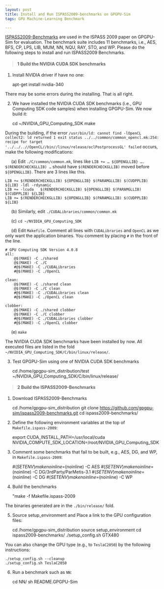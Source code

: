 ```yaml
---
layout: post
title: Install and Run ISPASS2009-benchmarks on GPGPU-Sim
tags: GPU Machine-Learning Benchmark

---
```


[ISPASS2009-Benchmarks](https://github.com/gpgpu-sim/ispass2009-benchmarks) are used in the ISPASS 2009 paper on GPGPU-Sim for evaluation. The benchmark suite includes 11 benchmarks, i.e., AES, BFS, CP, LPS, LIB, MUM, NN, NQU, RAY, STO, and WP. Please do the following steps to install and run ISPASS2009 Benchmarks.



> #### 1 Build the NVIDIA CUDA SDK benchmarks

1) Install NVIDIA driver if have no one:

    apt-get install nvidia-340
	
There may be some errors during the installing. That is all right.

2) We have installed the NVIDIA CUDA SDK benchmarks (i.e., GPU Computing SDK code samples) when installing GPGPU-Sim. We now build it:

    cd ~/NVIDIA_GPU_Computing_SDK
	make
	
During the building, if the error `/usr/bin/ld: cannot find -lOpenCL collect2: ld returned 1 exit status ../../common/common_opencl.mk:254: recipe for target '../../..//OpenCL//bin//linux/release/oclPostprocessGL' failed` occurs, make the following modifications:

&nbsp;&nbsp;&nbsp;&nbsp; (a) Edit `./C/common/common.mk`, lines like `LIB += … ${OPENGLLIB} …. $(RENDERCHECKGLLIB) …` should have `$(RENDERCHECKGLLIB)` moved before `${OPENGLLIB}`. There are 3 lines like this.
    
	LIB += $(RENDERCHECKGLLIB) ${OPENGLLIB} $(PARAMGLLIB) $(CUDPPLIB) ${LIB} -ldl -rdynamic
	LIB += -lcuda   $(RENDERCHECKGLLIB) ${OPENGLLIB} $(PARAMGLLIB) $(CUDPPLIB) ${LIB}
	LIB += $(RENDERCHECKGLLIB) ${OPENGLLIB} $(PARAMGLLIB) $(CUDPPLIB) ${LIB}


&nbsp;&nbsp;&nbsp;&nbsp; (b) Similarly, edit `./CUDALibraries/common/common.mk`

&nbsp;&nbsp;&nbsp;&nbsp; (c) `cd ~/NVIDIA_GPU_Computing_SDK`

&nbsp;&nbsp;&nbsp;&nbsp; (d) Edit `Makefile`. Comment all lines with `CUDALibraries` and `OpenCL` as we only want the application binaries. You comment by placing `#` in the front of the line.
    
	# GPU Computing SDK Version 4.0.8
    all:
        @$(MAKE) -C ./shared
        @$(MAKE) -C ./C
        #@$(MAKE) -C ./CUDALibraries
        #@$(MAKE) -C ./OpenCL

    clean:
        @$(MAKE) -C ./shared clean
        @$(MAKE) -C ./C clean
        #@$(MAKE) -C ./CUDALibraries clean
        #@$(MAKE) -C ./OpenCL clean

    clobber:
        @$(MAKE) -C ./shared clobber
        @$(MAKE) -C ./C clobber
        #@$(MAKE) -C ./CUDALibraries clobber
        #@$(MAKE) -C ./OpenCL clobber

    

&nbsp;&nbsp;&nbsp;&nbsp; (e) `make`

The NVIDIA CUDA SDK benchmarks have been installed by now. All executed files are listed in the fold `~/NVIDIA_GPU_Computing_SDK/C/bin/linux/release/`.

3) Test GPGPU-Sim using one of NVIDIA CUDA SDK benchmarks

    cd /home/gpgpu-sim_distribution/test
	~/NVIDIA_GPU_Computing_SDK/C/bin/linux/release/

> #### 2 Build the ISPASS2009-Benchmarks
	
1) Download ISPASS2009-Benchmarks

    cd /home/gpgpu-sim_distribution
	git clone https://github.com/gpgpu-sim/ispass2009-benchmarks.git
    cd ispass2009-benchmarks/
	
2) Define the following environment variables at the top of `Makefile.ispass-2009`:

    export CUDA_INSTALL_PATH=/usr/local/cuda
	NVIDIA_COMPUTE_SDK_LOCATION=/root/NVIDIA_GPU_Computing_SDK

3) Comment some benchmarks that fail to be built, e.g., AES, DG, and WP, in  `Makefile.ispass-2009`:

    #$(SETENV) make noinline=$(noinline) -C AES
	#$(SETENV) make noinline=$(noinline) -C DG/3rdParty/ParMetis-3.1
	#$(SETENV) make noinline=$(noinline) -C DG
	#$(SETENV) make noinline=$(noinline) -C WP

4) Build the benchmarks

    "make -f Makefile.ispass-2009
	
The binaries generated are in the `./bin/release/` fold.

5) Source setup_environment and Place a link to the GPU configuration files:

    cd /home/gpgpu-sim_distribution
	source setup_environment 
	cd ispass2009-benchmarks/
    ./setup_config.sh GTX480

You can also change the GPU type (e.g., to `TeslaC2050`) by the following instructions:

    ./setup_config.sh --cleanup
	./setup_config.sh TeslaC2050
	
6) Run a benchmark such as `NN`:

    cd NN/
	sh README.GPGPU-Sim
	

	
